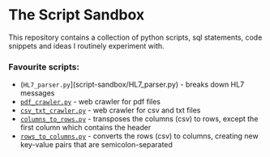 # The Script Sandbox
This repository contains a collection of python scripts, sql statements, code snippets and ideas I routinely experiment with.

### Favourite scripts:
- (`HL7_parser.py`](script-sandbox/HL7_parser.py) - breaks down HL7 messages
- [`pdf_crawler.py`](script-sandbox/pdf_crawler.py) - web crawler for pdf files
- [`csv_txt_crawler.py`](script-sandbox/csv_txt_crawler.py) - web crawler for csv and txt files
- [`columns_to_rows.py`](script-sandbox/columns_to_rows.py) - transposes the columns (csv) to rows, except the first column which contains the header
- [`rows_to_columns.py`](script-sandbox/rows_to_columns.py) - converts the rows (csv) to columns, creating new key-value pairs that are semicolon-separated

